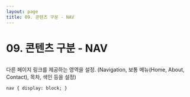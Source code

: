 ```yaml
---
layout: page
title: 09. 콘텐츠 구분 - NAV
---
```


# 09. 콘텐츠 구분 - NAV

## <nav>

다른 페이지 링크를 제공하는 영역을 설정.
(Navigation, 보통 메뉴(Home, About, Contact), 목차, 색인 등을 설정)

```
nav { display: block; }
```